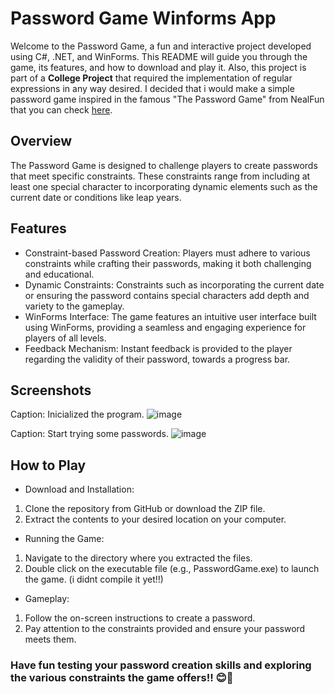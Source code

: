 # Password Game Winforms App
Welcome to the Password Game, a fun and interactive project developed using C#, .NET, and WinForms. This README will guide you through the game, its features, and how to download and play it.
Also, this project is part of a **College Project** that required the implementation of regular expressions in any way desired.
I decided that i would make a simple password game inspired in the famous "The Password Game" from NealFun that you can check [here](https://neal.fun/password-game/).

## Overview
The Password Game is designed to challenge players to create passwords that meet specific constraints. 
These constraints range from including at least one special character to incorporating dynamic elements such as the current date or conditions like leap years.

## Features
- Constraint-based Password Creation: Players must adhere to various constraints while crafting their passwords, making it both challenging and educational.
- Dynamic Constraints: Constraints such as incorporating the current date or ensuring the password contains special characters add depth and variety to the gameplay.
- WinForms Interface: The game features an intuitive user interface built using WinForms, providing a seamless and engaging experience for players of all levels.
- Feedback Mechanism: Instant feedback is provided to the player regarding the validity of their password, towards a progress bar.

## Screenshots

Caption: Inicialized the program.
![image](https://github.com/gtadayukey/PasswordGameWinformsApp/assets/100155376/a7f1d9a4-faac-4242-b54b-39f7f2f8066b)

Caption: Start trying some passwords.
![image](https://github.com/gtadayukey/PasswordGameWinformsApp/assets/100155376/c3d6fc6c-7227-4e58-8cc8-60d2eb412a37)

## How to Play
- Download and Installation:
1. Clone the repository from GitHub or download the ZIP file.
2. Extract the contents to your desired location on your computer.
   
- Running the Game:
1. Navigate to the directory where you extracted the files.
2. Double click on the executable file (e.g., PasswordGame.exe) to launch the game. (i didnt compile it yet!!)
   
- Gameplay:
1. Follow the on-screen instructions to create a password.
2. Pay attention to the constraints provided and ensure your password meets them.

### Have fun testing your password creation skills and exploring the various constraints the game offers!! 😊🤙
